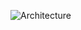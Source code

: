![Architecture](https://github.com/Valerie-Fan/stock-data-engineering/assets/164007751/d8051490-f04a-410d-b1c3-0727cddf0018)
